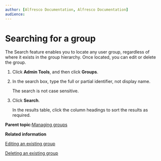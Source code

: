 ```yaml
---
author: [Alfresco Documentation, Alfresco Documentation]
audience: 
---
```


# Searching for a group

The Search feature enables you to locate any user group, regardless of where it exists in the group hierarchy. Once located, you can edit or delete the group.

1.  Click **Admin Tools**, and then click **Groups**.

2.  In the search box, type the full or partial identifier, not display name.

    The search is not case sensitive.

3.  Click **Search**.

    In the results table, click the column headings to sort the results as required.


**Parent topic:**[Managing groups](../concepts/admintools-groups-intro.md)

**Related information**  


[Editing an existing group](admintools-group-edit.md)

[Deleting an existing group](admintools-group-delete.md)

